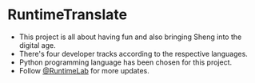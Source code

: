 # RuntimeTranslate
- This project is all about having fun and also bringing Sheng into the digital age.
- There's four developer tracks according to the respective languages.
- Python programming language has been chosen for this project.
- Follow [@RuntimeLab]("https://twitter.com/RuntimeLab") for more updates.

